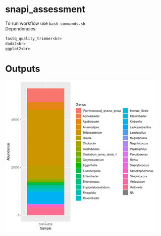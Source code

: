 # snapi_assessment
To run workflow use `bash commands.sh`<br>
Dependencies: <br>
```
fastq_quality_trimmer<br>
dada2<br>
ggplot2<br>
```

# Outputs
<img src="https://github.com/lpipes/snapi_assessment/blob/main/genus_plot.png?raw=true">
